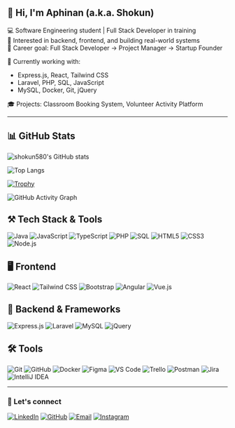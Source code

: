 <!-- Profile README -->

## 👋 Hi, I'm Aphinan (a.k.a. Shokun)

💻 Software Engineering student | Full Stack Developer in training  
🚀 Interested in backend, frontend, and building real-world systems  
🎯 Career goal: Full Stack Developer → Project Manager → Startup Founder  

🧠 Currently working with:
- Express.js, React, Tailwind CSS  
- Laravel, PHP, SQL, JavaScript  
- MySQL, Docker, Git, jQuery

🎓 Projects: Classroom Booking System, Volunteer Activity Platform  

---

## 📊 GitHub Stats

![shokun580's GitHub stats](https://github-readme-stats.vercel.app/api?username=shokun580&show_icons=true&theme=transparent)

![Top Langs](https://github-readme-stats.vercel.app/api/top-langs/?username=shokun580&layout=compact&theme=transparent)

[![Trophy](https://github-profile-trophy.vercel.app/?username=shokun580&theme=tokyonight&column=ค)](https://github.com/ryo-ma/github-profile-trophy)

![GitHub Activity Graph](https://github-readme-activity-graph.vercel.app/graph?username=shokun580&theme=github-compact)


## ⚒️ Tech Stack & Tools

<!-- 🚀 Languages -->
![Java](https://img.shields.io/badge/-Java-007396?style=for-the-badge&logo=java&logoColor=white)
![JavaScript](https://img.shields.io/badge/-JavaScript-F7DF1E?style=for-the-badge&logo=javascript&logoColor=black)
![TypeScript](https://img.shields.io/badge/-TypeScript-3178C6?style=for-the-badge&logo=typescript&logoColor=white)
![PHP](https://img.shields.io/badge/-PHP-777BB4?style=for-the-badge&logo=php&logoColor=white)
![SQL](https://img.shields.io/badge/-SQL-4479A1?style=for-the-badge&logo=sqlite&logoColor=white)
![HTML5](https://img.shields.io/badge/-HTML5-E34F26?style=for-the-badge&logo=html5&logoColor=white)
![CSS3](https://img.shields.io/badge/-CSS3-1572B6?style=for-the-badge&logo=css3&logoColor=white)
![Node.js](https://img.shields.io/badge/-Node.js-339933?style=for-the-badge&logo=nodedotjs&logoColor=white)

## 🖥️ Frontend 
![React](https://img.shields.io/badge/-React-61DAFB?style=for-the-badge&logo=react&logoColor=black)
![Tailwind CSS](https://img.shields.io/badge/-TailwindCSS-06B6D4?style=for-the-badge&logo=tailwind-css&logoColor=white)
![Bootstrap](https://img.shields.io/badge/-Bootstrap-7952B3?style=for-the-badge&logo=bootstrap&logoColor=white)
![Angular](https://img.shields.io/badge/-Angular-DD0031?style=for-the-badge&logo=angular&logoColor=white)
![Vue.js](https://img.shields.io/badge/-Vue.js-4FC08D?style=for-the-badge&logo=vue.js&logoColor=white)
<!-- ![Vite](https://img.shields.io/badge/-Vite-646CFF?style=for-the-badge&logo=vite&logoColor=white) -->

## 🔧 Backend & Frameworks 
![Express.js](https://img.shields.io/badge/-Express.js-000000?style=for-the-badge&logo=express&logoColor=white)
![Laravel](https://img.shields.io/badge/-Laravel-FF2D20?style=for-the-badge&logo=laravel&logoColor=white)
![MySQL](https://img.shields.io/badge/-MySQL-005C84?style=for-the-badge&logo=mysql&logoColor=white)
![jQuery](https://img.shields.io/badge/-jQuery-0769AD?style=for-the-badge&logo=jquery&logoColor=white)
<!-- ![Prisma](https://img.shields.io/badge/-Prisma-2D3748?style=for-the-badge&logo=prisma&logoColor=white) -->

## 🛠️ Tools 
![Git](https://img.shields.io/badge/-Git-F05032?style=for-the-badge&logo=git&logoColor=white)
![GitHub](https://img.shields.io/badge/-GitHub-181717?style=for-the-badge&logo=github&logoColor=white)
![Docker](https://img.shields.io/badge/-Docker-2496ED?style=for-the-badge&logo=docker&logoColor=white)
![Figma](https://img.shields.io/badge/-Figma-F24E1E?style=for-the-badge&logo=figma&logoColor=white)
![VS Code](https://img.shields.io/badge/-VS%20Code-007ACC?style=for-the-badge&logo=visual-studio-code&logoColor=white)
![Trello](https://img.shields.io/badge/-Trello-0052CC?style=for-the-badge&logo=trello&logoColor=white)
![Postman](https://img.shields.io/badge/-Postman-FF6C37?style=for-the-badge&logo=postman&logoColor=white)
![Jira](https://img.shields.io/badge/-Jira-0052CC?style=for-the-badge&logo=jira&logoColor=white)
![IntelliJ IDEA](https://img.shields.io/badge/-IntelliJ%20IDEA-000000?style=for-the-badge&logo=intellijidea&logoColor=white)

---

### 📌 Let's connect

[![LinkedIn](https://img.shields.io/badge/-LinkedIn-0A66C2?style=for-the-badge&logo=linkedin&logoColor=white)](https://www.linkedin.com/in/shokun-supapol-690972360/)
[![GitHub](https://img.shields.io/badge/-GitHub-181717?style=for-the-badge&logo=github&logoColor=white)](https://github.com/shokun580)
[![Email](https://img.shields.io/badge/-Email-D14836?style=for-the-badge&logo=gmail&logoColor=white)](mailto:shokunsupapol@gmail.com)
[![Instagram](https://img.shields.io/badge/-Instagram-E4405F?style=for-the-badge&logo=instagram&logoColor=white)](https://www.instagram.com/shokunnnnnnnnnnnn/?hl=th)

<!-- Feel free to fork this template and customize it for your own dev journey -->
